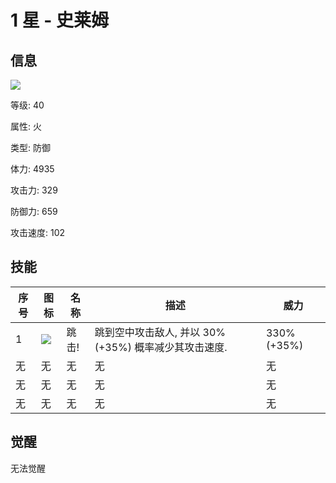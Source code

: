 # 1 星 - 史莱姆

## 信息

![](https://static.wikia.nocookie.net/summoners-war-sky-arena/images/7/77/Slime_%28Fire%29_Icon.png/revision/latest?cb=20170509104944)

等级: 40

属性: 火

类型: 防御

体力: 4935

攻击力: 329

防御力: 659

攻击速度: 102

## 技能

| 序号 | 图标                                                         | 名称  | 描述                                                  | 威力        |
| ---- | ------------------------------------------------------------ | ----- | ----------------------------------------------------- | ----------- |
| 1    | ![](https://static.wikia.nocookie.net/summoners-war-sky-arena/images/8/89/Jump_Slam_%28Fire%29.png/revision/latest?cb=20141007034533) | 跳击! | 跳到空中攻击敌人, 并以 30% (+35%) 概率减少其攻击速度. | 330% (+35%) |
| 无   | 无                                                           | 无    | 无                                                    | 无          |
| 无   | 无                                                           | 无    | 无                                                    | 无          |
| 无   | 无                                                           | 无    | 无                                                    | 无          |

## 觉醒

无法觉醒